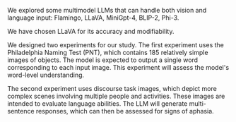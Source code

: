 We explored some multimodel LLMs that can handle both vision and language input: Flamingo, LLaVA, MiniGpt-4, BLIP-2, Phi-3.

We have chosen LLaVA for its accuracy and modifiability.

We designed two experiments for our study. The first experiment uses the Philadelphia Naming Test (PNT), which contains 185 relatively simple images of objects. The model is expected to output a single word corresponding to each input image. This experiment will assess the model's word-level understanding.

The second experiment uses discourse task images, which depict more complex scenes involving multiple people and activities. These images are intended to evaluate language abilities. The LLM will generate multi-sentence responses, which can then be assessed for signs of aphasia.
